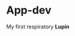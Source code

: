 # App-dev
My first respiratory 
**Lupin**
  [^1]: Lupin is Inspired by the adventures of Arsène Lupin, gentleman thief Assane Diop sets out to avenge his father for an injustice inflicted by a wealthy family.
